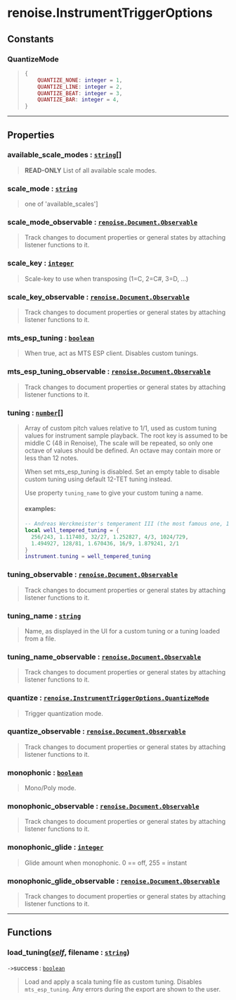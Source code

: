 # renoise.InstrumentTriggerOptions<a name="renoise.InstrumentTriggerOptions"></a>  

<!-- toc -->
  
## Constants
### QuantizeMode<a name="QuantizeMode"></a>
> ```lua
> {
>     QUANTIZE_NONE: integer = 1,
>     QUANTIZE_LINE: integer = 2,
>     QUANTIZE_BEAT: integer = 3,
>     QUANTIZE_BAR: integer = 4,
> }
> ```
  

---  
## Properties
### available_scale_modes : [`string`](../../API/builtins/string.md)[]<a name="available_scale_modes"></a>
> **READ-ONLY** List of all available scale modes.

### scale_mode : [`string`](../../API/builtins/string.md)<a name="scale_mode"></a>
> one of 'available_scales']

### scale_mode_observable : [`renoise.Document.Observable`](../../API/renoise/renoise.Document.Observable.md)<a name="scale_mode_observable"></a>
> Track changes to document properties or general states by attaching listener
> functions to it.

### scale_key : [`integer`](../../API/builtins/integer.md)<a name="scale_key"></a>
> Scale-key to use when transposing (1=C, 2=C#, 3=D, ...)

### scale_key_observable : [`renoise.Document.Observable`](../../API/renoise/renoise.Document.Observable.md)<a name="scale_key_observable"></a>
> Track changes to document properties or general states by attaching listener
> functions to it.

### mts_esp_tuning : [`boolean`](../../API/builtins/boolean.md)<a name="mts_esp_tuning"></a>
> When true, act as MTS ESP client. Disables custom tunings.

### mts_esp_tuning_observable : [`renoise.Document.Observable`](../../API/renoise/renoise.Document.Observable.md)<a name="mts_esp_tuning_observable"></a>
> Track changes to document properties or general states by attaching listener
> functions to it.

### tuning : [`number`](../../API/builtins/number.md)[]<a name="tuning"></a>
> Array of custom pitch values relative to 1/1, used as custom tuning values for 
> instrument sample playback. The root key is assumed to be middle C (48 in Renoise), 
> The scale will be repeated, so only one octave of values should be defined. An 
> octave may contain more or less than 12 notes. 
>  
> When set mts_esp_tuning is disabled. Set an empty table to disable custom tuning
> using default 12-TET tuning instead.
> 
> Use property `tuning_name` to give your custom tuning a name.
> 
> #### examples:
> ```lua
> -- Andreas Werckmeister's temperament III (the most famous one, 1681)
> local well_tempered_tuning = { 
>   256/243, 1.117403, 32/27, 1.252827, 4/3, 1024/729, 
>   1.494927, 128/81, 1.670436, 16/9, 1.879241, 2/1
> }
> instrument.tuning = well_tempered_tuning
> ``` 

### tuning_observable : [`renoise.Document.Observable`](../../API/renoise/renoise.Document.Observable.md)<a name="tuning_observable"></a>
> Track changes to document properties or general states by attaching listener
> functions to it.

### tuning_name : [`string`](../../API/builtins/string.md)<a name="tuning_name"></a>
> Name, as displayed in the UI for a custom tuning or a tuning loaded from a file.

### tuning_name_observable : [`renoise.Document.Observable`](../../API/renoise/renoise.Document.Observable.md)<a name="tuning_name_observable"></a>
> Track changes to document properties or general states by attaching listener
> functions to it.

### quantize : [`renoise.InstrumentTriggerOptions.QuantizeMode`](renoise.InstrumentTriggerOptions.md#QuantizeMode)<a name="quantize"></a>
> Trigger quantization mode.

### quantize_observable : [`renoise.Document.Observable`](../../API/renoise/renoise.Document.Observable.md)<a name="quantize_observable"></a>
> Track changes to document properties or general states by attaching listener
> functions to it.

### monophonic : [`boolean`](../../API/builtins/boolean.md)<a name="monophonic"></a>
> Mono/Poly mode.

### monophonic_observable : [`renoise.Document.Observable`](../../API/renoise/renoise.Document.Observable.md)<a name="monophonic_observable"></a>
> Track changes to document properties or general states by attaching listener
> functions to it.

### monophonic_glide : [`integer`](../../API/builtins/integer.md)<a name="monophonic_glide"></a>
> Glide amount when monophonic. 0 == off, 255 = instant

### monophonic_glide_observable : [`renoise.Document.Observable`](../../API/renoise/renoise.Document.Observable.md)<a name="monophonic_glide_observable"></a>
> Track changes to document properties or general states by attaching listener
> functions to it.

  

---  
## Functions
### load_tuning([*self*](../../API/builtins/self.md), filename : [`string`](../../API/builtins/string.md))<a name="load_tuning"></a>
`->`success : [`boolean`](../../API/builtins/boolean.md)  

> Load and apply a scala tuning file as custom tuning. Disables `mts_esp_tuning`.
> Any errors during the export are shown to the user.  

